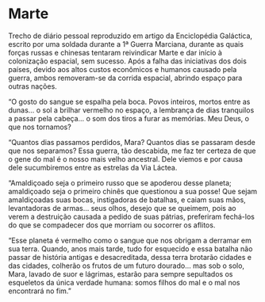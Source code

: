 # Marte

Trecho de diário pessoal reproduzido em artigo da Enciclopédia Galáctica, escrito por uma soldada durante a 1ª Guerra Marciana, durante as quais forças russas e chinesas tentaram reivindicar Marte e dar início à colonização espacial, sem sucesso. Após a falha das iniciativas dos dois países, devido aos altos custos econômicos e humanos causado pela guerra, ambos removeram-se da corrida espacial, abrindo espaço para outras nações.

“O gosto do sangue se espalha pela boca. Povos inteiros, mortos entre as dunas… o sol a brilhar vermelho no espaço, a lembrança de dias tranquilos a passar pela cabeça… o som dos tiros a furar as memórias. Meu Deus, o que nos tornamos?

“Quantos dias passamos perdidos, Mara? Quantos dias se passaram desde que nos separamos? Essa guerra, tão descabida, me faz ter certeza de que o gene do mal é o nosso mais velho ancestral. Dele viemos e por causa dele sucumbiremos entre as estrelas da Via Láctea.

“Amaldiçoado seja o primeiro russo que se apoderou desse planeta; amaldiçoado seja o primeiro chinês que questionou a sua posse! Que sejam amaldiçoadas suas bocas, instigadoras de batalhas, e caiam suas mãos, levantadoras de armas… seus olhos, desejo que se queimem, pois ao verem a destruição causada a pedido de suas pátrias, preferiram fechá-los do que se compadecer dos que morriam ou socorrer os aflitos.

“Esse planeta é vermelho como o sangue que nos obrigam a derramar em sua terra. Quando, anos mais tarde, tudo for esquecido e essa batalha não passar de história antigas e desacreditada, dessa terra brotarão cidades e das cidades, colherão os frutos de um futuro dourado… mas sob o solo, Mara, lavado de suor e lágrimas, estarão para sempre sepultados os esqueletos da única verdade humana: somos filhos do mal e o mal nos encontrará no fim.”
